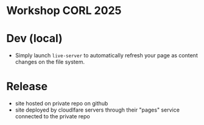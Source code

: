 # Workshop CORL 2025


# Dev (local)

- Simply launch `live-server` to automatically refresh your page as content changes on the file system.

# Release

- site hosted on private repo on github
- site deployed by cloudlfare servers through their "pages" service connected to the private repo